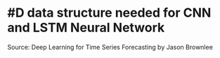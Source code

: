 # #D data structure needed for CNN and LSTM Neural Network

Source: Deep Learning for Time Series Forecasting by Jason Brownlee
